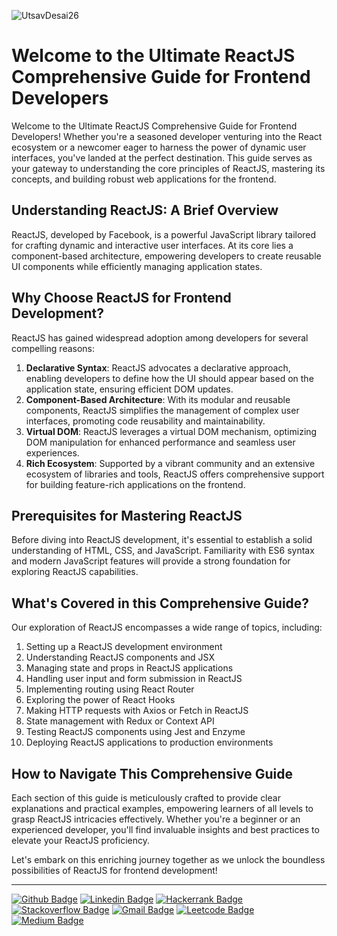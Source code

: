 ![UtsavDesai26](https://github.com/UtsavDesai26/react-interview-prep/assets/80502799/07f8817f-f0e1-4ce6-8f54-20e133465292)

# Welcome to the Ultimate ReactJS Comprehensive Guide for Frontend Developers

Welcome to the Ultimate ReactJS Comprehensive Guide for Frontend Developers! Whether you're a seasoned developer venturing into the React ecosystem or a newcomer eager to harness the power of dynamic user interfaces, you've landed at the perfect destination. This guide serves as your gateway to understanding the core principles of ReactJS, mastering its concepts, and building robust web applications for the frontend.

## Understanding ReactJS: A Brief Overview

ReactJS, developed by Facebook, is a powerful JavaScript library tailored for crafting dynamic and interactive user interfaces. At its core lies a component-based architecture, empowering developers to create reusable UI components while efficiently managing application states.

## Why Choose ReactJS for Frontend Development?

ReactJS has gained widespread adoption among developers for several compelling reasons:

1. **Declarative Syntax**: ReactJS advocates a declarative approach, enabling developers to define how the UI should appear based on the application state, ensuring efficient DOM updates.
2. **Component-Based Architecture**: With its modular and reusable components, ReactJS simplifies the management of complex user interfaces, promoting code reusability and maintainability.
3. **Virtual DOM**: ReactJS leverages a virtual DOM mechanism, optimizing DOM manipulation for enhanced performance and seamless user experiences.
4. **Rich Ecosystem**: Supported by a vibrant community and an extensive ecosystem of libraries and tools, ReactJS offers comprehensive support for building feature-rich applications on the frontend.

## Prerequisites for Mastering ReactJS

Before diving into ReactJS development, it's essential to establish a solid understanding of HTML, CSS, and JavaScript. Familiarity with ES6 syntax and modern JavaScript features will provide a strong foundation for exploring ReactJS capabilities.

## What's Covered in this Comprehensive Guide?

Our exploration of ReactJS encompasses a wide range of topics, including:

1. Setting up a ReactJS development environment
2. Understanding ReactJS components and JSX
3. Managing state and props in ReactJS applications
4. Handling user input and form submission in ReactJS
5. Implementing routing using React Router
6. Exploring the power of React Hooks
7. Making HTTP requests with Axios or Fetch in ReactJS
8. State management with Redux or Context API
9. Testing ReactJS components using Jest and Enzyme
10. Deploying ReactJS applications to production environments

## How to Navigate This Comprehensive Guide

Each section of this guide is meticulously crafted to provide clear explanations and practical examples, empowering learners of all levels to grasp ReactJS intricacies effectively. Whether you're a beginner or an experienced developer, you'll find invaluable insights and best practices to elevate your ReactJS proficiency.

Let's embark on this enriching journey together as we unlock the boundless possibilities of ReactJS for frontend development!

----

[![Github Badge](http://img.shields.io/badge/-Github-black?style=flat-square&logo=github&link=https://github.com/UtsavSoftrefineTech)](https://github.com/UtsavSoftrefineTech)
[![Linkedin Badge](https://img.shields.io/badge/-LinkedIn-blue?style=flat-square&logo=Linkedin&logoColor=white&link=https://www.linkedin.com/in/utsavdesai26/)](https://www.linkedin.com/in/utsavdesai26/)
[![Hackerrank Badge](https://img.shields.io/badge/-Hackerrank-2EC866?style=flat-square&logo=HackerRank&logoColor=white&link=https://www.hackerrank.com/profile/UtsavDesai26)](https://www.hackerrank.com/profile/UtsavDesai26)
[![Stackoverflow Badge](https://img.shields.io/badge/-Stack%20overflow-FE7A16?style=flat-square&logo=stack-overflow&logoColor=white&link=https://stackoverflow.com/users/22878781/utsav-desai)](https://stackoverflow.com/users/22878781/utsav-desai)
[![Gmail Badge](https://img.shields.io/badge/-Gmail-d14836?style=flat-square&logo=Gmail&logoColor=white&link=mailto:desaiutsav26@gmail.com)](mailto:desaiutsav26@gmail.com)
[![Leetcode Badge](https://img.shields.io/badge/-Leetcode-FFA116?style=flat-square&logo=leetcode&logoColor=white&link=https://leetcode.com/desaiutsav26/)](https://leetcode.com/desaiutsav26/)
[![Medium Badge](https://img.shields.io/badge/-Medium-black?style=flat-square&logo=medium&link=https://medium.com/@utsavdesai26)](https://medium.com/@utsavdesai26)

